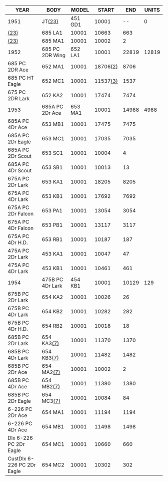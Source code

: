---
---
YEAR| BODY| MODEL| START| END| UNITS  
---|---|---|---|---|---  
1951| JT[(23)](/history/index.html#23)| 451 GD1|  10001|  \--|  0  
| [(23)](/history/index.html#23)| 685 LA1| 10001|  10663|  663  
| [(23)](/history/index.html#23)| 685 MA1| 10001|  10002|  2  
1952| 685 PC 2DR Wing|  652 LA1|  10001|  22819|  12819  
| 685 PC 2DR Ace|  652 MA1|  10001|  18706[(2)](/history/index.html#2)|  8706  
| 685 PC HT Eagle|  652 MC1|  10001|  11537[(3)](/history/index.html#3)|  1537  
| 675 PC 2DR Lark|  652 KA2|  10001|  17474|  7474  
1953| 685A PC 2Dr Ace|  653 MA1|  10001|  14988|  4988  
| 685A PC 4Dr Ace|  653 MB1|  10001|  17475|  7475  
| 685A PC 2Dr Eagle|  653 MC1|  10001|  17035|  7035  
| 685A PC 2Dr Scout|  653 SC1|  10001|  10004|  4  
| 685A PC 4Dr Scout|  653 SB1|  10001|  10013|  13  
| 675A PC 2Dr Lark|  653 KA1|  10001|  18205|  8205  
| 675A PC 4Dr Lark|  653 KB1|  10001|  17692|  7692  
| 675A PC 2Dr Falcon|  653 PA1|  10001|  13054|  3054  
| 675A PC 4Dr Falcon|  653 PB1|  10001|  13117|  3117  
| 675A PC 4Dr H.D.|  653 RB1|  10001|  10187|  187  
| 475A PC 2Dr Lark|  453 KA1|  10001|  10047|  47  
| 475A PC 4Dr Lark|  453 KB1|  10001|  10461|  461  
1954| 475B PC 4Dr Lark|  454 KB1|  10001|  10129|  129  
| 675B PC 2Dr Lark|  654 KA2|  10001|  10026|  26  
| 675B PC 4Dr Lark|  654 KB2|  10001|  10282|  282  
| 675B PC 4Dr H.D.|  654 RB2|  10001|  10018|  18  
| 685B PC 2Dr Lark|  654 KA3[(7)](/history/index.html#7)|  10001|  11370|  1370  
| 685B PC 4Dr Lark|  654 KB3[(7)](/history/index.html#7)|  10001|  11482|  1482  
| 685B PC 2Dr Ace|  654 MA2[(7)](/history/index.html#7)|  10001|  10002|  2  
| 685B PC 4Dr Ace|  654 MB2[(7)](/history/index.html#7)|  10001|  11380|  1380  
| 685B PC 2Dr Eagle|  654 MC3[(7)](/history/index.html#7)|  10001|  10084|  84  
| 6-226 PC 2Dr Ace|  654 MA1|  10001|  11194|  1194  
| 6-226 PC 4Dr Ace|  654 MB1|  10001|  11498|  1498  
| Dlx 6-226 PC 2Dr Eagle|  654 MC1|  10001|  10660|  660  
| CustDlx 6-226 PC 2Dr Eagle|  654 MC2|  10001|  10302|  302